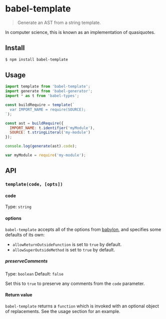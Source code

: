 # babel-template

> Generate an AST from a string template.

In computer science, this is known as an implementation of quasiquotes.

## Install

```sh
$ npm install babel-template
```

## Usage

```js
import template from 'babel-template';
import generate from 'babel-generator';
import * as t from 'babel-types';

const buildRequire = template(`
  var IMPORT_NAME = require(SOURCE);
`);

const ast = buildRequire({
  IMPORT_NAME: t.identifier('myModule'),
  SOURCE: t.stringLiteral('my-module')
});

console.log(generate(ast).code);
```

```js
var myModule = require('my-module');
```

## API

### `template(code, [opts])`

#### code

Type: `string`

#### options

`babel-template` accepts all of the options from [babylon], and specifies
some defaults of its own:

* `allowReturnOutsideFunction` is set to `true` by default.
* `allowSuperOutsideMethod` is set to `true` by default.

##### preserveComments

Type: `boolean`
Default: `false`

Set this to `true` to preserve any comments from the `code` parameter.

#### Return value

`babel-template` returns a `function` which is invoked with an optional object
of replacements. See the usage section for an example.

[babylon]: https://github.com/babel/babylon#options
